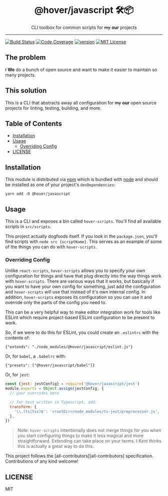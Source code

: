 <div align="center">
<h1>@hover/javascript 🛠📦</h1>

<p>CLI toolbox for common scripts for <del>my</del> <strong>our</strong> projects</p>
</div>

<hr />

[![Build Status][build-badge]][build]
[![Code Coverage][coverage-badge]][coverage]
[![version][version-badge]][package]
[![MIT License][license-badge]][license]

## The problem

~~I~~ **We** do a bunch of open source and want to make it easier to maintain so many
projects.

## This solution

This is a CLI that abstracts away all configuration for ~~my~~ **our** open source projects
for linting, testing, building, and more.

## Table of Contents

<!-- START doctoc generated TOC please keep comment here to allow auto update -->
<!-- DON'T EDIT THIS SECTION, INSTEAD RE-RUN doctoc TO UPDATE -->

- [Installation](#installation)
- [Usage](#usage)
  - [Overriding Config](#overriding-config)
- [LICENSE](#license)

<!-- END doctoc generated TOC please keep comment here to allow auto update -->

## Installation

This module is distributed via [npm][npm] which is bundled with [node][node] and
should be installed as one of your project's `devDependencies`:

```
yarn add -D @hover/javascript
```

## Usage

This is a CLI and exposes a bin called `hover-scripts`. You'll find all available scripts in `src/scripts`.

This project actually dogfoods itself. If you look in the `package.json`, you'll
find scripts with `node src {scriptName}`. This serves as an example of some
of the things you can do with `hover-scripts`.

### Overriding Config

Unlike `react-scripts`, `hover-scripts` allows you to specify your own
configuration for things and have that plug directly into the way things work
with `hover-scripts`. There are various ways that it works, but basically if you
want to have your own config for something, just add the configuration and
`hover-scripts` will use that instead of it's own internal config. In addition,
`hover-scripts` exposes its configuration so you can use it and override only
the parts of the config you need to.

This can be a very helpful way to make editor integration work for tools like
ESLint which require project-based ESLint configuration to be present to work.

So, if we were to do this for ESLint, you could create an `.eslintrc` with the
contents of:

```
{"extends": "./node_modules/@hover/javascript/eslint.js"}
```

Or, for `babel`, a `.babelrc` with:

```
{"presets": ["@hover/javascript/babel"]}
```

Or, for `jest`:

```javascript
const {jest: jestConfig} = require('@hover/javascript/jest')
module.exports = Object.assign(jestConfig, {
  // your overrides here

  // for test written in Typescript, add:
  transform: {
    '\\.(ts|tsx)$': '<rootDir>/node_modules/ts-jest/preprocessor.js',
  },
})
```

> Note: `hover-scripts` intentionally does not merge things for you when you start
> configuring things to make it less magical and more straightforward. Extending
> can take place on your terms. ~~I~~ _Kent_ thinks this is actually a great way to do this.

This project follows the [all-contributors][all-contributors] specification.
Contributions of any kind welcome!

## LICENSE

MIT

[npm]: https://www.npmjs.com/
[node]: https://nodejs.org
[build-badge]: https://g.codefresh.io/api/badges/pipeline/hoverinc/%40hover%2Fjavascript?type=cf-1
[build]: https://g.codefresh.io/public/accounts/hoverinc/pipelines/5d4cb5d4e41f3722d4dfdb94
[coverage-badge]: https://img.shields.io/codecov/c/github/hoverinc/hover-javascript.svg?style=flat-square
[coverage]: https://codecov.io/github/hoverinc/hover-javascript
[version-badge]: https://img.shields.io/npm/v/@hover/javascript.svg?style=flat-square
[package]: https://www.npmjs.com/package/@hover/javascript
[license-badge]: https://img.shields.io/npm/l/@hover/javascript.svg?style=flat-square
[license]: https://github.com/hoverinc/hover-javascript/blob/master/LICENSE

